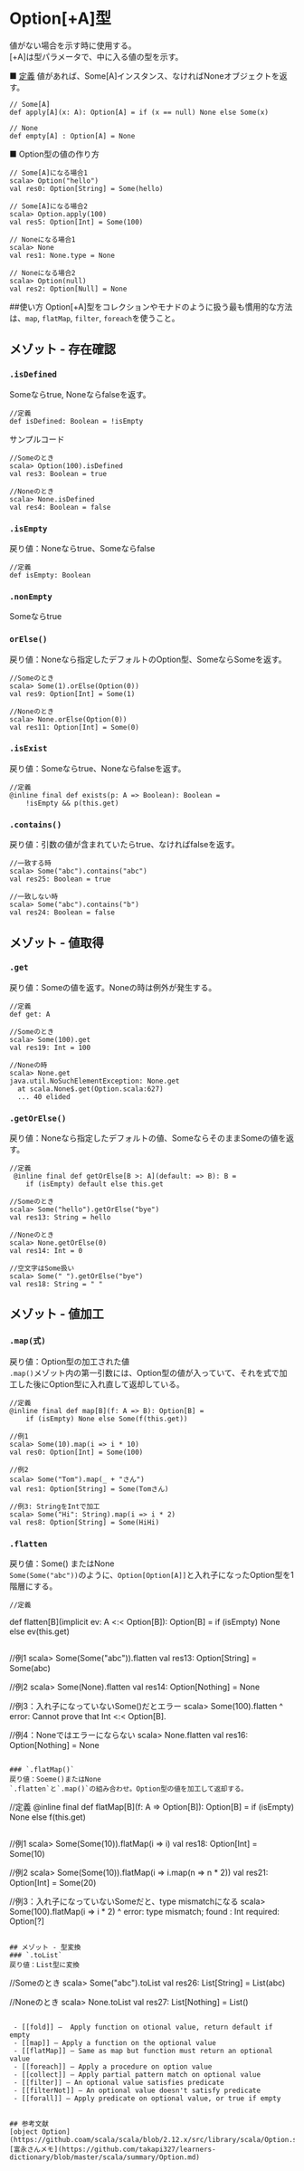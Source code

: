 # Option[+A]型
値がない場合を示す時に使用する。  
[+A]は型パラメータで、中に入る値の型を示す。  

■ [定義](https://github.coam/scala/scala/blob/2.12.x/src/library/scala/Option.scala)
値があれば、Some[A]インスタンス、なければNoneオブジェクトを返す。
```
// Some[A]
def apply[A](x: A): Option[A] = if (x == null) None else Some(x)

// None 
def empty[A] : Option[A] = None
```

■ Option型の値の作り方
```
// Some[A]になる場合1
scala> Option("hello")
val res0: Option[String] = Some(hello)

// Some[A]になる場合2
scala> Option.apply(100)
val res5: Option[Int] = Some(100)

// Noneになる場合1
scala> None
val res1: None.type = None

// Noneになる場合2
scala> Option(null)
val res2: Option[Null] = None
```

##使い方
Option[+A]型をコレクションやモナドのように扱う最も慣用的な方法は、`map`, `flatMap`, `filter`, `foreach`を使うこと。

## メゾット - 存在確認
### `.isDefined`
Someならtrue, Noneならfalseを返す。  
```
//定義
def isDefined: Boolean = !isEmpty
```

サンプルコード
```
//Someのとき
scala> Option(100).isDefined
val res3: Boolean = true

//Noneのとき
scala> None.isDefined
val res4: Boolean = false
```

### `.isEmpty`
戻り値：Noneならtrue、Someならfalse
```
//定義
def isEmpty: Boolean
```

### `.nonEmpty`
Someならtrue

### `orElse()`
戻り値：Noneなら指定したデフォルトのOption型、SomeならSomeを返す。　　
```
//Someのとき
scala> Some(1).orElse(Option(0))
val res9: Option[Int] = Some(1)

//Noneのとき
scala> None.orElse(Option(0))
val res11: Option[Int] = Some(0)
```

### `.isExist`
戻り値：Someならtrue、Noneならfalseを返す。  
```
//定義
@inline final def exists(p: A => Boolean): Boolean =
    !isEmpty && p(this.get)
```
### `.contains()`
戻り値：引数の値が含まれていたらtrue、なければfalseを返す。
```
//一致する時
scala> Some("abc").contains("abc")
val res25: Boolean = true

//一致しない時
scala> Some("abc").contains("b")
val res24: Boolean = false
```

## メゾット - 値取得
### `.get`
戻り値：Someの値を返す。Noneの時は例外が発生する。  
```
//定義
def get: A
```
```
//Someのとき
scala> Some(100).get
val res19: Int = 100

//Noneの時
scala> None.get
java.util.NoSuchElementException: None.get
  at scala.None$.get(Option.scala:627)
  ... 40 elided
```

### `.getOrElse()`
戻り値：Noneなら指定したデフォルトの値、SomeならそのままSomeの値を返す。
```
//定義
 @inline final def getOrElse[B >: A](default: => B): B =
    if (isEmpty) default else this.get
```

```
//Someのとき
scala> Some("hello").getOrElse("bye")
val res13: String = hello

//Noneのとき
scala> None.getOrElse(0)
val res14: Int = 0

//空文字はSome扱い
scala> Some(" ").getOrElse("bye")
val res18: String = " "
```

## メゾット - 値加工
### `.map(式)`
戻り値：Option型の加工された値  
`.map()`メゾット内の第一引数には、Option型の値が入っていて、それを式で加工した後にOption型に入れ直して返却している。
```
//定義
@inline final def map[B](f: A => B): Option[B] =
    if (isEmpty) None else Some(f(this.get))
```
```
//例1
scala> Some(10).map(i => i * 10)
val res0: Option[Int] = Some(100)

//例2
scala> Some("Tom").map(_ + "さん")
val res1: Option[String] = Some(Tomさん)

//例3: StringをIntで加工
scala> Some("Hi": String).map(i => i * 2)
val res8: Option[String] = Some(HiHi)
```

### `.flatten`
戻り値：Some() またはNone  
`Some(Some("abc"))`のように、`Option[Option[A]]`と入れ子になったOption型を1階層にする。　　
```
//定義
```
def flatten[B](implicit ev: A <:< Option[B]): Option[B] =
    if (isEmpty) None else ev(this.get)
```
```
//例1
scala> Some(Some("abc")).flatten
val res13: Option[String] = Some(abc)

//例2
scala> Some(None).flatten
val res14: Option[Nothing] = None

//例3：入れ子になっていないSome()だとエラー
scala> Some(100).flatten
                 ^
       error: Cannot prove that Int <:< Option[B].

//例4：Noneではエラーにならない
scala> None.flatten
val res16: Option[Nothing] = None
```

### `.flatMap()`
戻り値：Soeme()またはNone  
`.flatten`と`.map()`の組み合わせ。Option型の値を加工して返却する。　　
```
//定義
@inline final def flatMap[B](f: A => Option[B]): Option[B] =
    if (isEmpty) None else f(this.get)
```
```
//例1
scala> Some(Some(10)).flatMap(i => i)
val res18: Option[Int] = Some(10)

//例2
scala> Some(Some(10)).flatMap(i => i.map(n => n * 2))
val res21: Option[Int] = Some(20)

//例3：入れ子になっていないSomeだと、type mismatchになる
scala> Some(100).flatMap(i => i * 2)
                                ^
       error: type mismatch;
        found   : Int
        required: Option[?]
```

## メゾット - 型変換
### `.toList`
戻り値：List型に変換
```
//Someのとき
scala> Some("abc").toList
val res26: List[String] = List(abc)

//Noneのとき
scala> None.toList
val res27: List[Nothing] = List()
```

 - [[fold]] —  Apply function on otional value, return default if empty
 - [[map]] — Apply a function on the optional value
 - [[flatMap]] — Same as map but function must return an optional value
 - [[foreach]] — Apply a procedure on option value
 - [[collect]] — Apply partial pattern match on optional value
 - [[filter]] — An optional value satisfies predicate
 - [[filterNot]] — An optional value doesn't satisfy predicate
 - [[forall]] — Apply predicate on optional value, or true if empty


## 参考文献
[object Option](https://github.coam/scala/scala/blob/2.12.x/src/library/scala/Option.scala)
[富永さんメモ](https://github.com/takapi327/learners-dictionary/blob/master/scala/summary/Option.md)  


